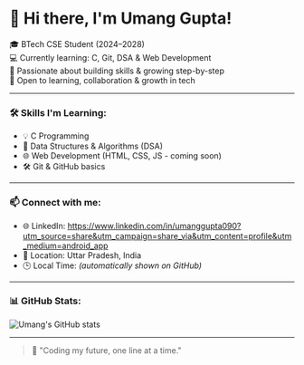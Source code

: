 # 👋 Hi there, I'm Umang Gupta!

🎓 BTech CSE Student (2024–2028)  
💻 Currently learning: C, Git, DSA & Web Development  
🚀 Passionate about building skills & growing step-by-step  
🌱 Open to learning, collaboration & growth in tech

---

### 🛠️ Skills I'm Learning:
- 💡 C Programming
- 🧠 Data Structures & Algorithms (DSA)
- 🌐 Web Development (HTML, CSS, JS - coming soon)
- 🛠️ Git & GitHub basics

---

### 📫 Connect with me:
- 🌐 LinkedIn: https://www.linkedin.com/in/umanggupta090?utm_source=share&utm_campaign=share_via&utm_content=profile&utm_medium=android_app
- 📍 Location: Uttar Pradesh, India  
- 🕒 Local Time: *(automatically shown on GitHub)*

---

### 📊 GitHub Stats:
![Umang's GitHub stats](https://github-readme-stats.vercel.app/api?username=umanggupta090&show_icons=true&theme=radical)

---

> 💬 "Coding my future, one line at a time."
